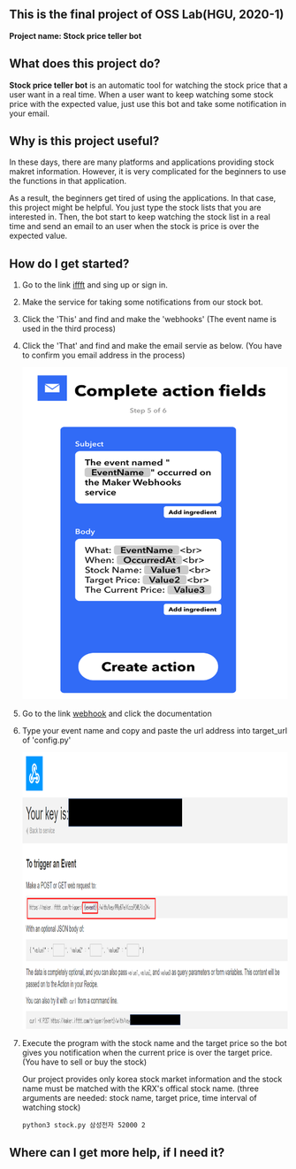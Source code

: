 ## This is the final project of OSS Lab(HGU, 2020-1)
**Project name: Stock price teller bot**

## What does this project do?

**Stock price teller bot** is an automatic tool for watching the stock price that a user want in a real time.
When a user want to keep watching some stock price with the expected value, just use this bot and take some notification in your email.

## Why is this project useful?
In these days, there are many platforms and applications providing stock makret information. 
However, it is very complicated for the beginners to use the functions in that application. 

As a result, the beginners get tired of using the applications.
In that case, this project might be helpful. You just type the stock lists that you are interested in. 
Then, the bot start to keep watching the stock list in a real time and send an email to an user when the stock is price is over the expected value.


## How do I get started?

1. Go to the link [iffft](https://ifttt.com/) and sing up or sign in.

2. Make the service for taking some notifications from our stock bot.
  1. Click the 'This' and find and make the 'webhooks' (The event name is used in the third process)
  
  2. Click the 'That' and find and make the email servie as below. (You have to confirm you email address in the process)
     <center><img src="email.png" width="600" height="600"></center>
  
  3. Go to the link [webhook](https://ifttt.com/maker_webhooks) and click the documentation
  
  4. Type your event name and copy and paste the url address into target_url of 'config.py'
    <center><img src="url.png" width="500" height="500"></center>
   
   
  5. Execute the program with the stock name and the target price so the bot gives you notification when the current price is over the        target price.(You have to sell or buy the stock)
  
     Our project provides only korea stock market information and the stock name must be matched with the KRX's offical stock name.
     (three arguments are needed: stock name, target price, time interval of watching stock)
    
      ```
      python3 stock.py 삼성전자 52000 2
      ```
  
  

## Where can I get more help, if I need it?

